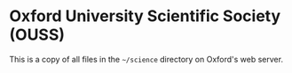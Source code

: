Oxford University Scientific Society (OUSS)
===========================================

This is a copy of all files in the `~/science` directory on Oxford's web server.


